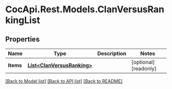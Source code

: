 # CocApi.Rest.Models.ClanVersusRankingList

## Properties

Name | Type | Description | Notes
------------ | ------------- | ------------- | -------------
**Items** | [**List&lt;ClanVersusRanking&gt;**](ClanVersusRanking.md) |  | [optional] [readonly] 

[[Back to Model list]](../../README.md#documentation-for-models) [[Back to API list]](../../README.md#documentation-for-api-endpoints) [[Back to README]](../../README.md)

